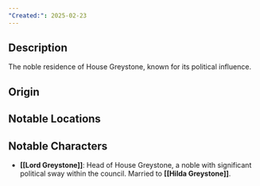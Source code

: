 ```yaml
---
"Created:": 2025-02-23
---
```

## **Description**

The noble residence of House Greystone, known for its political influence.

## **Origin**

## **Notable Locations**

## **Notable Characters**


- **[[Lord Greystone]]**: Head of House Greystone, a noble with significant political sway within the council. Married to **[[Hilda Greystone]]**.